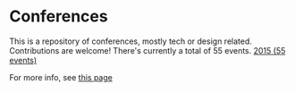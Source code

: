 Conferences
=====================

This is a repository of conferences, mostly tech or design related. Contributions are welcome!
There's currently a total of 55 events.
[2015 (55 events)](2015)


For more info, see [this page](https://github.com/minhongrails/events)